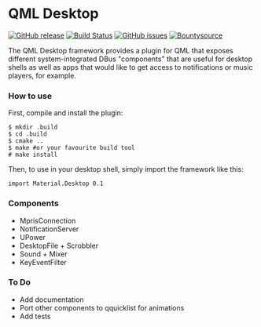 QML Desktop
=====================

[![GitHub release](https://img.shields.io/github/release/papyros/qml-desktop.svg)](https://github.com/papyros/qml-desktop)
[![Build Status](https://travis-ci.org/papyros/qml-desktop.svg?branch=cmake)](https://travis-ci.org/papyros/qml-desktop)
[![GitHub issues](https://img.shields.io/github/issues/papyros/qml-desktop.svg)](https://github.com/papyros/qml-desktop/issues)
[![Bountysource](https://img.shields.io/bountysource/team/papyros/activity.svg)](https://www.bountysource.com/teams/papyros)

The QML Desktop framework provides a plugin for QML that exposes different system-integrated DBus "components" that are useful for desktop shells as well as apps that would like to get access to notifications or music players, for example.

### How to use

First, compile and install the plugin:

    $ mkdir .build
    $ cd .build
    $ cmake ..
    $ make #or your favourite build tool
    # make install

Then, to use in your desktop shell, simply import the framework like this:

    import Material.Desktop 0.1

### Components
 - MprisConnection
 - NotificationServer
 - UPower
 - DesktopFile + Scrobbler
 - Sound + Mixer
 - KeyEventFilter
 
### To Do
 - Add documentation
 - Port other components to qquicklist for animations
 - Add tests
